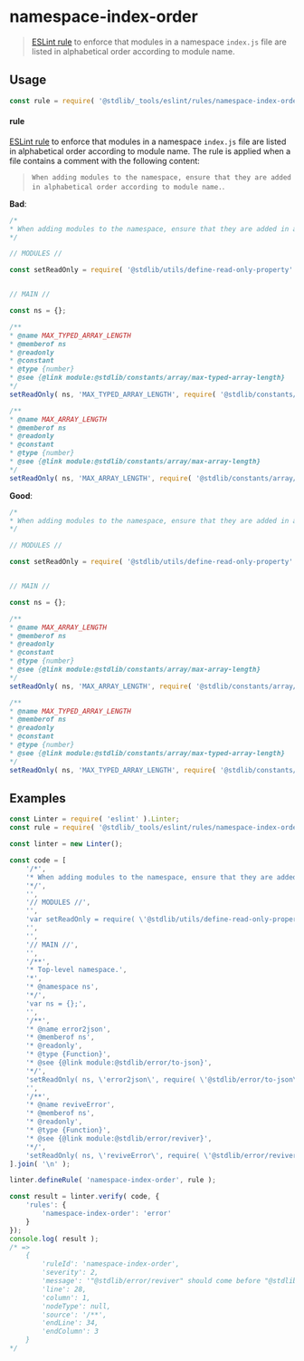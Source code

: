 <!--

@license Apache-2.0

Copyright (c) 2018 The Stdlib Authors.

Licensed under the Apache License, Version 2.0 (the "License");
you may not use this file except in compliance with the License.
You may obtain a copy of the License at

   http://www.apache.org/licenses/LICENSE-2.0

Unless required by applicable law or agreed to in writing, software
distributed under the License is distributed on an "AS IS" BASIS,
WITHOUT WARRANTIES OR CONDITIONS OF ANY KIND, either express or implied.
See the License for the specific language governing permissions and
limitations under the License.

-->

# namespace-index-order

> [ESLint rule][eslint-rules] to enforce that modules in a namespace `index.js` file are listed in alphabetical order according to module name.

<section class="intro">

</section>

<!-- /.intro -->

<section class="usage">

## Usage

```javascript
const rule = require( '@stdlib/_tools/eslint/rules/namespace-index-order' );
```

#### rule

[ESLint rule][eslint-rules] to enforce that modules in a namespace `index.js` file are listed in alphabetical order according to module name. The rule is applied when a file contains a comment with the following content: 

> `When adding modules to the namespace, ensure that they are added in alphabetical order according to module name.`.

**Bad**:

<!-- eslint-disable stdlib/namespace-index-order, valid-jsdoc -->

```javascript
/*
* When adding modules to the namespace, ensure that they are added in alphabetical order according to module name.
*/

// MODULES //

const setReadOnly = require( '@stdlib/utils/define-read-only-property' );


// MAIN //

const ns = {};

/**
* @name MAX_TYPED_ARRAY_LENGTH
* @memberof ns
* @readonly
* @constant
* @type {number}
* @see {@link module:@stdlib/constants/array/max-typed-array-length}
*/
setReadOnly( ns, 'MAX_TYPED_ARRAY_LENGTH', require( '@stdlib/constants/array/max-typed-array-length' ) );

/**
* @name MAX_ARRAY_LENGTH
* @memberof ns
* @readonly
* @constant
* @type {number}
* @see {@link module:@stdlib/constants/array/max-array-length}
*/
setReadOnly( ns, 'MAX_ARRAY_LENGTH', require( '@stdlib/constants/array/max-array-length' ) );
```

**Good**:

```javascript
/*
* When adding modules to the namespace, ensure that they are added in alphabetical order according to module name.
*/

// MODULES //

const setReadOnly = require( '@stdlib/utils/define-read-only-property' );


// MAIN //

const ns = {};

/**
* @name MAX_ARRAY_LENGTH
* @memberof ns
* @readonly
* @constant
* @type {number}
* @see {@link module:@stdlib/constants/array/max-array-length}
*/
setReadOnly( ns, 'MAX_ARRAY_LENGTH', require( '@stdlib/constants/array/max-array-length' ) );

/**
* @name MAX_TYPED_ARRAY_LENGTH
* @memberof ns
* @readonly
* @constant
* @type {number}
* @see {@link module:@stdlib/constants/array/max-typed-array-length}
*/
setReadOnly( ns, 'MAX_TYPED_ARRAY_LENGTH', require( '@stdlib/constants/array/max-typed-array-length' ) );
```

</section>

<!-- /.usage -->

<section class="examples">

## Examples

<!-- eslint no-undef: "error" -->

```javascript
const Linter = require( 'eslint' ).Linter;
const rule = require( '@stdlib/_tools/eslint/rules/namespace-index-order' );

const linter = new Linter();

const code = [
    '/*',
    '* When adding modules to the namespace, ensure that they are added in alphabetical order according to module name.',
    '*/',
    '',
    '// MODULES //',
    '',
    'var setReadOnly = require( \'@stdlib/utils/define-read-only-property\' );',
    '',
    '',
    '// MAIN //',
    '',
    '/**',
    '* Top-level namespace.',
    '*',
    '* @namespace ns',
    '*/',
    'var ns = {};',
    '',
    '/**',
    '* @name error2json',
    '* @memberof ns',
    '* @readonly',
    '* @type {Function}',
    '* @see {@link module:@stdlib/error/to-json}',
    '*/',
    'setReadOnly( ns, \'error2json\', require( \'@stdlib/error/to-json\' ) );',
    '',
    '/**',
    '* @name reviveError',
    '* @memberof ns',
    '* @readonly',
    '* @type {Function}',
    '* @see {@link module:@stdlib/error/reviver}',
    '*/',
    'setReadOnly( ns, \'reviveError\', require( \'@stdlib/error/reviver\' ) );'
].join( '\n' );

linter.defineRule( 'namespace-index-order', rule );

const result = linter.verify( code, {
    'rules': {
        'namespace-index-order': 'error'
    }
});
console.log( result );
/* =>
    {
        'ruleId': 'namespace-index-order',
        'severity': 2,
        'message': '"@stdlib/error/reviver" should come before "@stdlib/error/to-json"',
        'line': 28,
        'column': 1,
        'nodeType': null,
        'source': '/**',
        'endLine': 34,
        'endColumn': 3
    }
*/
```

</section>

<!-- /.examples -->

<!-- Section for related `stdlib` packages. Do not manually edit this section, as it is automatically populated. -->

<section class="related">

</section>

<!-- /.related -->

<!-- Section for all links. Make sure to keep an empty line after the `section` element and another before the `/section` close. -->

<section class="links">

[eslint-rules]: https://eslint.org/docs/developer-guide/working-with-rules

</section>

<!-- /.links -->
